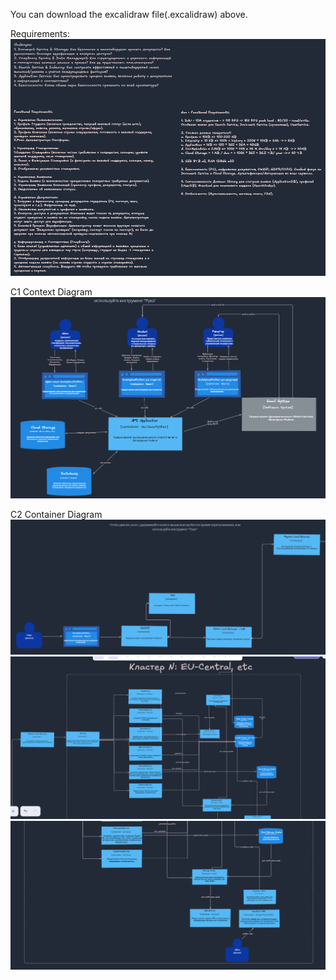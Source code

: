 You can download the excalidraw file(.excalidraw) above.

Requirements:
![Requirements](https://github.com/assanix/system_design_2025/blob/task4/task4_req.png)

C1 Context Diagram
![C1 Context Diagram](https://github.com/assanix/system_design_2025/blob/task4/task4_c1.png)

C2 Container Diagram
![C2 Container Diagram](https://github.com/assanix/system_design_2025/blob/task4/task4_c1_part1.png)
![C2 Container Diagram](https://github.com/assanix/system_design_2025/blob/task4/task4_c2_part2.png)
![C2 Container Diagram](https://github.com/assanix/system_design_2025/blob/task4/task4_c2_part3.png)


